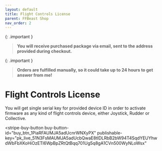 ```yaml
---
layout: default
title: Flight Controls License
parent: FFBeast Shop
nav_order: 2
---
```


{: .important }
> **You will receive purchased package via email, sent to the address provided during checkout.**

{: .important }
>**Orders are fulfilled manually, so it could take up to 24 hours to get answer from me!**


# Flight Controls License

You will get single serial key for provided device ID in order to activate firmware as any kind of flight controls device, either Joystick, Rudder or Collective.

<script async
  src="https://js.stripe.com/v3/buy-button.js">
</script>

<stripe-buy-button
buy-button-id="buy_btn_1PiaRFAUMJA5adUcnrWNXyPX"
publishable-key="pk_live_51N3FsMAUMJA5adUcbQwaE8tIDLRbB2bW94T4SqdYEUYhwdWbFbXKoHiOzETl6WpBpZRtQtBqq701Ug5q8gA1CVn500WyNLoWsx"
></stripe-buy-button>
